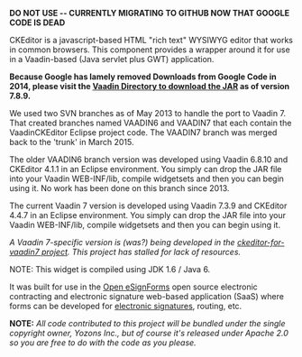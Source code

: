 **DO NOT USE -- CURRENTLY MIGRATING TO GITHUB NOW THAT GOOGLE CODE IS DEAD**

CKEditor is a javascript-based HTML "rich text" WYSIWYG editor that works in common browsers.
This component provides a wrapper around it for use in a Vaadin-based (Java servlet plus GWT) application.

**Because Google has lamely removed Downloads from Google Code in 2014, please visit the [Vaadin Directory to download the JAR](http://vaadin.com/addon/ckeditor-wrapper-for-vaadin) as of version 7.8.9.**

We used two SVN branches as of May 2013 to handle the port to Vaadin 7. That created branches named VAADIN6 and VAADIN7 that each contain the VaadinCKEditor Eclipse project code.  The VAADIN7 branch was merged back to the 'trunk' in March 2015.

The older VAADIN6 branch version was developed using Vaadin 6.8.10 and CKEditor 4.1.1 in an Eclipse environment.  You simply can drop the JAR file into your Vaadin WEB-INF/lib, compile widgetsets and then you can begin using it.  No work has been done on this branch since 2013.

The current Vaadin 7 version is developed using Vaadin 7.3.9 and CKEditor 4.4.7 in an Eclipse environment.  You simply can drop the JAR file into your Vaadin WEB-INF/lib, compile widgetsets and then you can begin using it.

_A Vaadin 7-specific version is (was?) being developed in the [ckeditor-for-vaadin7 project](http://code.google.com/p/ckeditor-for-vaadin7/).  This project has stalled for lack of resources._

NOTE: This widget is compiled using JDK 1.6 / Java 6.

It was built for use in the [Open eSignForms](http://open.esignforms.com/) open source electronic contracting and electronic signature web-based application (SaaS) where forms can be developed for [electronic signatures](http://www.yozons.com/electronicSignatures.jsp), routing, etc.

**NOTE:** _All code contributed to this project will be bundled under the single copyright owner, Yozons Inc., but of course it's released under Apache 2.0 so you are free to do with the code as you please._